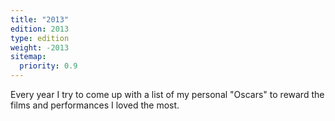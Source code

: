 ```yaml
---
title: "2013"
edition: 2013
type: edition
weight: -2013
sitemap:
  priority: 0.9
---
```


Every year I try to come up with a list of my personal "Oscars" to reward the films and performances I loved the most.
